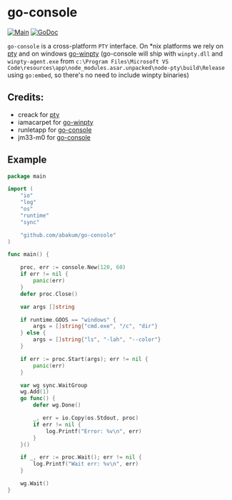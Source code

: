 # go-console

[![Main](https://github.com/runletapp/go-console/actions/workflows/main.yml/badge.svg)](https://github.com/runletapp/go-console/actions/workflows/main.yml)
[![GoDoc](https://godoc.org/github.com/runletapp/go-console?status.svg)](https://godoc.org/github.com/runletapp/go-console)

`go-console` is a cross-platform `PTY` interface. On *nix platforms we rely on [pty](github.com/creack/pty) and on windows [go-winpty](https://github.com/iamacarpet/go-winpty) (go-console will ship with `winpty.dll` and `winpty-agent.exe` from `c:\Program Files\Microsoft VS Code\resources\app\node_modules.asar.unpacked\node-pty\build\Release`  using `go:embed`, so there's no need to include winpty binaries)

## Credits:

- creack for [pty](github.com/creack/pty)
- iamacarpet for [go-winpty](https://github.com/iamacarpet/go-winpty)
- runletapp for [go-console](https://github.com/runletapp/go-console)
- jm33-m0 for [go-console](https://github.com/jm33-m0/go-console)


## Example

```go
package main

import (
	"io"
	"log"
	"os"
	"runtime"
	"sync"

	"github.com/abakum/go-console"
)

func main() {

	proc, err := console.New(120, 60)
	if err != nil {
		panic(err)
	}
	defer proc.Close()

	var args []string

	if runtime.GOOS == "windows" {
		args = []string{"cmd.exe", "/c", "dir"}
	} else {
		args = []string{"ls", "-lah", "--color"}
	}

	if err := proc.Start(args); err != nil {
		panic(err)
	}

	var wg sync.WaitGroup
	wg.Add(1)
	go func() {
		defer wg.Done()

		_, err = io.Copy(os.Stdout, proc)
		if err != nil {
			log.Printf("Error: %v\n", err)
		}
	}()

	if _, err := proc.Wait(); err != nil {
		log.Printf("Wait err: %v\n", err)
	}

	wg.Wait()
}

```
